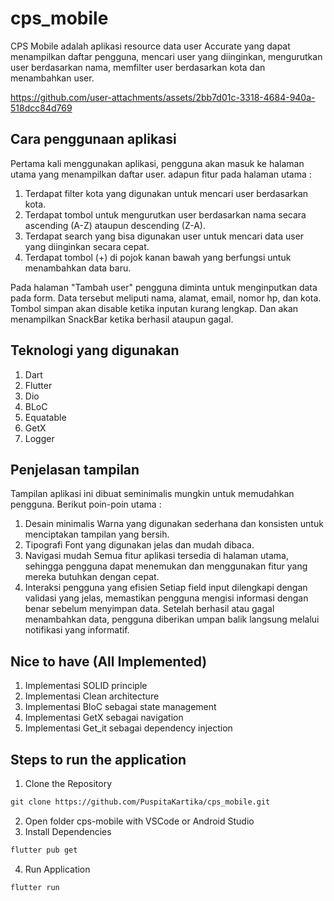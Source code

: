 # cps_mobile

CPS Mobile adalah aplikasi resource data user Accurate yang dapat menampilkan daftar pengguna, mencari user yang diinginkan, mengurutkan user berdasarkan nama, memfilter user berdasarkan kota dan menambahkan user.

https://github.com/user-attachments/assets/2bb7d01c-3318-4684-940a-518dcc84d769


## Cara penggunaan aplikasi
Pertama kali menggunakan aplikasi, pengguna akan masuk ke halaman utama yang menampilkan daftar user. adapun fitur pada halaman utama :  
1. Terdapat filter kota yang digunakan untuk mencari user berdasarkan kota. 
2. Terdapat tombol untuk mengurutkan user berdasarkan nama secara ascending (A-Z) ataupun descending (Z-A).
3. Terdapat search yang bisa digunakan user untuk mencari data user yang diinginkan secara cepat. 
4. Terdapat tombol (+) di pojok kanan bawah yang berfungsi untuk menambahkan data baru. 

Pada halaman "Tambah user" pengguna diminta untuk menginputkan data pada form. Data tersebut meliputi nama, alamat, email, nomor hp, dan kota. Tombol simpan akan disable ketika inputan kurang lengkap. Dan akan menampilkan SnackBar ketika berhasil ataupun gagal.


## Teknologi yang digunakan 
1. Dart
2. Flutter
3. Dio
4. BLoC
5. Equatable
6. GetX
7. Logger

## Penjelasan tampilan
Tampilan aplikasi ini dibuat seminimalis mungkin untuk memudahkan pengguna. Berikut poin-poin utama : 
1. Desain minimalis
Warna yang digunakan sederhana dan konsisten  untuk menciptakan tampilan yang bersih. 
2. Tipografi 
Font yang digunakan jelas dan mudah dibaca.
3. Navigasi mudah 
Semua fitur aplikasi tersedia di halaman utama, sehingga pengguna dapat menemukan dan menggunakan fitur yang mereka butuhkan dengan cepat. 
4. Interaksi pengguna yang efisien
Setiap field input dilengkapi dengan validasi yang jelas, memastikan pengguna mengisi informasi dengan benar sebelum menyimpan data. Setelah berhasil atau gagal menambahkan data, pengguna diberikan umpan balik langsung melalui notifikasi yang informatif.

## Nice to have (All Implemented)
1. Implementasi SOLID principle
2. Implementasi Clean architecture
3. Implementasi BloC sebagai state management
4. Implementasi GetX sebagai navigation
5. Implementasi Get_it sebagai dependency injection

## Steps to run the application
1. Clone the Repository 
```markdown
git clone https://github.com/PuspitaKartika/cps_mobile.git
```
2. Open folder cps-mobile with VSCode or Android Studio
3. Install Dependencies
```markdown
flutter pub get
```
4. Run Application
```markdown
flutter run
```


